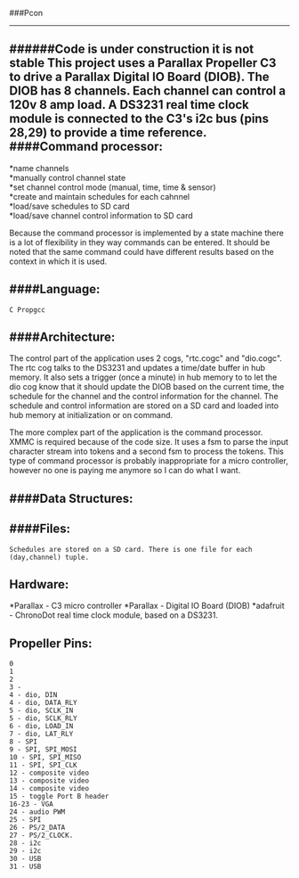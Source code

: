 ###Pcon
- - - - - - - - - 
######Code is under construction it is not stable
This project uses a Parallax Propeller C3 to drive a Parallax Digital IO Board (DIOB).  The DIOB has 8 channels.  Each channel can control a 120v 8 amp load.  A DS3231 real time clock module is connected to the C3's i2c bus (pins 28,29) to provide a time reference. 
####Command processor:
------------------
*name channels  
*manually control channel state  
*set channel control mode (manual, time, time & sensor)  
*create and maintain schedules for each cahnnel  
*load/save schedules to SD card  
*load/save channel control information to SD card  

 Because the command processor is implemented by a state machine there is a lot of   flexibility in they way commands can be entered.  It should be noted that the same   command could have different results based on the context in which it is used.  

####Language:
---------

	C Propgcc

####Architecture:
-------------

The control part of the application uses 2 cogs, "rtc.cogc" and "dio.cogc".  The rtc cog talks to the DS3231 and updates a time/date buffer in hub   memory.  It also sets a trigger (once a minute) in hub memory to to let the dio cog   know that it should update the DIOB based on the current time, the schedule   for the channel and the control information for the channel.  The schedule and   control information are stored on a SD card and loaded into hub memory at   initialization or on command.

The more complex part of the application is the command processor.  XMMC is required because of the code size.  It uses a fsm to parse the input character stream into tokens and a second fsm to process the tokens.  This type of command processor is probably inappropriate for a micro controller, however no one is paying me anymore so I can do what I want.

####Data Structures:
----------------

####Files:
------

    Schedules are stored on a SD card. There is one file for each (day,channel) tuple.

Hardware:
---------
*Parallax - C3 micro controller 
*Parallax - Digital IO Board (DIOB)
*adafruit - ChronoDot real time clock module, based on a DS3231.

Propeller Pins:
---------------

    0 
    1
    2 
    3 - 
    4 - dio, DIN
    4 - dio, DATA_RLY
    5 - dio, SCLK_IN
    5 - dio, SCLK_RLY
    6 - dio, LOAD_IN
    7 - dio, LAT_RLY
    8 - SPI
    9 - SPI, SPI_MOSI
    10 - SPI, SPI_MISO
    11 - SPI, SPI_CLK
    12 - composite video
    13 - composite video
    14 - composite video
    15 - toggle Port B header
    16-23 - VGA 
    24 - audio PWM
    25 - SPI
    26 - PS/2_DATA
    27 - PS/2_CLOCK. 
    28 - i2c
    29 - i2c
    30 - USB
    31 - USB
